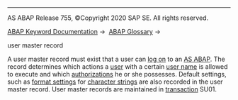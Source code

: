   

* * *

AS ABAP Release 755, ©Copyright 2020 SAP SE. All rights reserved.

[ABAP Keyword Documentation](javascript:call_link\('abenabap.htm'\)) →  [ABAP Glossary](javascript:call_link\('abenabap_glossary.htm'\)) → 

user master record

A user master record must exist that a user can [log on](javascript:call_link\('abenlogon_glosry.htm'\) "Glossary Entry") to an [AS ABAP](javascript:call_link\('abenas_abap_glosry.htm'\) "Glossary Entry"). The record determines which actions a [user](javascript:call_link\('abenuser_glosry.htm'\) "Glossary Entry") with a certain [user name](javascript:call_link\('abenuser_name_glosry.htm'\) "Glossary Entry") is allowed to execute and which [authorizations](javascript:call_link\('abenauthorization_glosry.htm'\) "Glossary Entry") he or she possesses. Default settings, such as [format settings](javascript:call_link\('abenformat_setting_glosry.htm'\) "Glossary Entry") for [character strings](javascript:call_link\('abencharacter_string_glosry.htm'\) "Glossary Entry") are also recorded in the user master record. User master records are maintained in [transaction](javascript:call_link\('abentransaction_code_glosry.htm'\) "Glossary Entry") SU01.